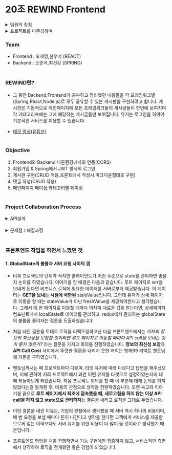 # 20조 REWIND Frontend

<details>
<summary>팀원의 장점</summary>
<div markdown="1">

### <오세명>
+ 한우석님의 장점
1. 프론트엔드 파트너로 주어진 일을 끝까지 책임감있게 해내는 모습이 인상적이었습니다. 클라이언트에서 직면한 문제에 대하여 이야기를 나눌 때 자신의 의견을 합리적인 근거를 통하여 개진하였을 때 그 모습이 보기 좋았습니다. 이번에 무거운 역할을 맡았는데 끝까지 해내어서 정말로 자랑스럽습니다
2. 강의에서 배운 내용만을 가지고 로직을 구현하지 않고 그 이상을 탐구하는 모습이 인상적이었습니다. 모르는 부분이 있으면 반드시 찾아보고, 차분히 문서를 읽으면서 자신의 지식으로 흡수할 때 적지 않은 충격과 더불어 강한 동기부여를 받았습니다.
+ 최선강님의 장점
1. 서버에서 이슈가 터졌을 때 차분히 문제의 원인을 짚어보는 것이 인상적이었습니다. 클라이언트와 서버 모두의 문제일 수 있음에도 불구하고 서버를 우선적으로 점검해보시고, 점검 결과 무결하다면 프론트엔드에 알려주셨는데 깊은 배려심을 느꼈습니다. 감사합니다. 준석님과 선강님 덕분에 프론트가 안정적으로 작업을 처리할 수 있었어요.
2. 한 두 번씩 팀 분위기 전환을 위하여 농담을 해주시는 것이 너무 재미있었습니다. 지칠 때 다시 기운차릴 수 있을만큼 재미있었어요! 정말로 많이 도움이 되었습니다.
+ 오준석님의 장점
1. 팀에서 어떤 문제에 봉착하였을 때 실마리가 보이지 않으면 가장 먼저 나서서 도움을 구하러 다니셨습니다. 어떻게든 팀을 위해 문제를 해결해야곘다는 그 집념이 유지보수가 용이한 프로덕트를 만들어내셨습니다. 저의 경우 붙임성이 좋지 않아 도움을 구하는게 어려웠는데, 그 부족한 것을 채워주셔서 편안한 마음을 느꼈으며, 그와 동시에 인간적으로 많이 배웠습니다. 감사합니다.
2. 정말로 너무 배려를 많이 잘해주셨습니다. 저는 회의를 할 때 이야기를 많이 하는 편인데, 저의 영역을 벗어나는 이야기를 한다고 하더라도 인내심을 가지며 끝까지 기다려주신다음 팀장님의 의견을 이야기해주셨습니다. 어떤 말을 하다가 겹치면 먼저 양보하는 그 모습이 엄청 존경스러웠습니다. 제가 다음 협업을 할 때 어떤 태도로 하면 좋을지 그 방향성을 제시해주신 것 같았어요. 정말 감사합니다.

### <한우석>
+ 오세명님의 장점
1. 책임감이 매우 높으셨습니다.
   저는 개인적으로 데드라인을 매우 중요하게 생각하는데 기한이 넘어가는 순간 완성도와는 상관 없이 그 프로젝트는 끝난거라고 생각합니다. 근데 세명님은 그 이상으로 꼼꼼하게 신경 쓰시는 것이 딱 봐도 느껴졌습니다. 로직을 작성 할 때 기능 구현에 초점을 두는 것이 아니라 협업을 하는 다른 사람들이 코드를 리딩할 때 조금 더 직관적으로 작성하는 것에 초점을 두시는 것을 보고 당장 제가 고려할 수 있을지는 모르겠지만 기능구현만큼 중요한 부분이라는 것을 느낄 수 있었습니다.
2. 배려가 정말 깊으십니다.
   기술적인 차이가 많이 나서 작업 속도가 답답하게 느껴지셨을수도 있는데 제가 작성하는 부분을 절대 터치하지 않으려고 하셨습니다.  프로젝트 초반에 속도차이가 많이 나서 마음이 정말 조급 했었고 자존감이 낮아질 뻔 했는데 하나라도 더 알려주시고 노력 해주시고 저에게 거의 맞춰주려고 하셔서 이번주에 정말 많이 성장 했다는 것을 스스로도 느끼고 있습니다.
+ 오준석님의 장점
1. 분위기 환기를 정말 잘 시켜 주십니다.
   정작 본인도 많이 힘드실텐데 솔선수범하여 다른분들을 격려해주고 분위기를 복돋아 주십니다. 프로젝트 도중 개인적으로 힘들었을 때 말도 안했는데 티가 났었는지 개인 메시지로도 응원을 해주셔서 정말 힘이 났었습니다.
2. 소통을 너무 잘 해주셨습니다.
   백엔드와 프론트가 작업을 하는걸 너무 다들 어지럽다는 식으로 말해서 걱정이 많았는데, 그 걱정들을 모두 없애 주셨습니다. 정말 사소하다고 생각 될 수 있는 부분들도 하나하나 빼먹지 않고 말씀을 해주셔서 프론트쪽 작업을 정말 편하게 할 수 있었습니다. 저희 팀 내에서 뿐만 아니라 다른 팀들과 소통도 원활하셔서 문제가 생겼을 때 가장 먼저 나서서 도움을 구해주셨습니다. 그래서 저희 덕분에 카카오 로그인 했어요!
+ 최선강님의 장점
1. 저희 조 백엔드의 든든한 버팀목이 되어주셨습니다.
   어떤 에러가 발생해도 꼼꼼하게 점검하시면서 문제점을 찾아내 주시고 어떤 도전적인 시도를 하려고 할 때도 안된다고 하기보단 일단 해보겠다고 하시는 모습이 너무 좋았습니다. 덕분에 많은 시도를 할 수 있었고 배려해주셔서 감사했습니다. 문제를 직면 했을 때 절대 포기 하지 않고 끝까지 파고들어 해결하시는 모습이 너무 인상 깊었습니다.
2. 배려를 너무 잘 해주셨습니다.
   원하는 데이터가 있으면 묻지도 따지지도 말고 어떻게든 내려주려고 하시는 모습이 너무 배려를 많이 해주신다고 느꼈습니다. 덕분에 모든 작업을 api명세만 보고 진행 했음에도 큰 오류 없이 원할하게 소통을 할 수 있던 이유가 아닌가 하는 생각을 합니다. 정말 많은 배려를 받은 기분이 들었습니다 너무 감사합니다.


### <최선강>
+ 오준석님의 장점
1. 팀장으로써 조원들을 이끌고 프로젝트를 올바른 길로 가는데 노력하며, 팀원들의 협업을 이끌었습니다.
2. 개발 능력을 채우기 위해 몰입하며 어제보다 현재 많은 발전이 있고, 현재보다 내일 발전한 모습이 있을거라 확신합니다.
+ 오세명님의 장점
1. 리액트의 전체적인 리딩으로 리액트의 전체적인 부분을 관리 하며, 문제해결 능력이 탁월하다 생각합니다.
2. 문제를 발견하면 어떻게든 해결합니다. 해결하는 과정에서 팀원 협업하며 함께 해결해나가는 과정으 좋습니다.
+ 한우석님의 장점
1. 프로젝트 처음 시작했을 때와 지금은 완정 다른 사람입니다. 개발 실력이 몇 단계는 성장 했다고 생각합니다.
2. 개발 실력의 성장은 정말 많은 도전이 있었고, 그만큼 실패를 해봤다고 생각합니다. 이 과정을 거쳐왔다는 것만으로
   개발자로의 장점 중 하나는 충분하다고 생각합니다.

### <오준석>
+ 오세명님의 장점
1. 꼼꼼함,디테일함,정확함의 근본이라고 생각합니다.무엇보다 너무 꼼꼼하셔서 어떤 문제든 쉽게 캐치할 수 있는 능력이 돋보였던 것 같습니다. 프론트엔드셔서 제가 작업을 막 같이하고 그런건 아니지만, 프로젝트에 임하는 태도,박학다식한 모습들이 정말 인상깊었으며 아무래도 제가 세명님이 가지고있는 능력들에 비해 많이 뒤떨어지다보니 저에게는 정말 배울게 많았던 한 주 였던것 같습니다.
2. 배려의 장인! 왜냐하면 언제나 세명님은 뭐든 소통을 하실 때 모두의 의견을 존중하려고 하는 모습이 보였습니다. 처음 어떤 프로젝트를 진행할지 결정할때 본인의 의견또한 정말 좋은 의견을 많이 내주셨는데도 불구하고 팀원들의 의견도 소중하게 여기고 최대한 반영하려고 했던 모습이 제일 인상깊었던것 같은데요.
   이러한 점은 프로젝트를 진행하며 백과 프론트가 소통할때도 돋보였습니다! 그래서 저희 조는 좋은 분위기에서 서로 기분 상하는것 없이 잘 진행되었다고 생각합니다.
+ 한우석님 장점
1. 책임감있는 모습이 정말 돋보였습니다. 본인은 못한다 못한다 말씀하시지만 어떻게 해서든 끝까지 해내시는 모습을봤는데 정말 책임감있고 대단하다고 느꼈습니다. 결과물이 좋던 안좋던 떠나서 어떻게해서든 끝내려고 한 모습은 실력이 좋은가 안좋은가와 전혀 상관없이 우석님의 책임감있게 해결했던 과정들 그리고 결과들은 정말 저로서도 본받아야 할 점이라고 생각이 들었습니다.
2. 언제나 스마일! 항상 밝은 모습을 유지하려 하셨습니다. 정말 힘드신게 눈에 보이는데도 불구하고 언제나 웃는 모습을 보여주셨고, 힘들다 힘들다 내색하지 않으면서 오히려 팀원들보고 쉬라고 하는 모습을 보고 정말 놀랐었습니다. 그래도 저는 개인적으로 우석님이 휴식도 잘 취하면서 프로젝트를 진행해주셨음 하는 마음이 가득하지만 우석님은 앞서 말했듯 책임감이 너무 강하신분이라 저도 못말릴거같네요...책임감 있는 모습도 좋지만 몸도 잘 챙기면서 앞으로 항해를 잘 마무리 하셨으면 좋겠습니다!!!
+ 최선강님 장점
1. 기술적인 부분에서는 저에게 가장 큰 힘이 되어주신 분입니다. 어떤 질문이던 개의치 않고 도와주시고 과정까지 귀찮으실법도 하지만 정말 친절하게 잘 설명해주시던 모습은 아직도 잊을수가 없는데요. 그런데 이 부분은 저뿐만이 아닌 스프링에서 선강님께 질문하러 오신분들에게도 똑같았습니다.기존에 제가 해오던 방법들과는 다른 방법의 꿀팁들도 많이 알려주시고 무엇보다 저에게 공부방향을 잡아주신 분이라고 생각합니다.제가 프로젝트에 누가 되지 않게 잘 이끌어주신 분이라 항상 감사하게 생각하고 있습니다.
2. 뭐든 ok! 일단해보자! 라는 마인드가 너무 좋았습니다. 제가 "내가 할 수 있을까?"를 생각하고 있을때 이미 선강님은 일단 해보죠 해봐야알죠 해보겠습니다가 먼저 나오는 모습이 기억에 선명한데요. 뭐든지 해보고 배워보려하고 하는 선강님 모습에 제 자신을 뒤돌아보며 반성하게되는 계기가 되었던것 같습니다. 그리고  번외로 가끔 던져주시는 개그들은 아직도 가끔 피식피식 하게 되는것 같네요.

</div>
</details>

<details>
<summary>프로젝트를 마무리하며</summary>
<div markdown="1">

- 오준석(팀장)
  - 처음으로 프론트와 백이 나뉘어져서 진행되는 프로젝트였는데 총 4분중 같이 하시는분들이 다들 너무 성격도 좋으시고 실력도 너무 출중하셔서 부족한 제가 정말 많은것을 얻어 가는 시간이었습니다. 세명님한테는 꼼꼼함과 디테일함을,선강님께는 스프링에서의 노하우를 우석님께는 끝까지 본인의 일을 마치는 책임감을 배운시간이었습니다.

- 최선강
  - 처음으로 백엔드와 프론트엔드로 나눠 작업을 했고 또 프론트엔드 서버와 백엔드 서버를 나눠 운영하는데 있어 평소 공부하면서 해오던 과정들이 단순히 백엔드 만을 고려한 것이었다는 생각을 하게되었습니다. 이제는 단편적인 생각이나 판단보다는 넓게 생각해서 개발을 했야겠다고 깨닫는 시간이었습니다.

- 한우석
  - 이번에 프로젝트를 하면서 정말 많은 것을 느끼고 배웠습니다. 혼자 일 하는게 아니기 때문에 기능만 잘 작동하는 코드가 아닌 유지보수를 고려한 코드를 짜야한다는 것을 알게 되었고, 디자인의 화려함에 우선 순위를 두지 말고 항상 퍼포먼스를 늘리기 위한 고민을 더 해야겠다고 생각했습니다.
  
- 오세명
  - 각자의 시간 속에서 주특기 공부를 마치고 처음으로 대면하여 만났습니다. 서로가 공부한 언어가 달라도 서로 통하는 관심사가 있었기 때문에 소통에 어려움이 없었습니다. 무엇보다 서로 배려하는 하는 모습을 보고 협업을 할 때 가장 필요한 덕목이 무엇인지 생각해보게 되었습니다.함께 같이 고생한 팀원분들께 감사드립니다.

</div>
</details>

### Team
+ Frontend : 오세명,한우석 (REACT)
+ Backend :  오준석,최선강 (SPRING)
<br><br>
### REWIND란?
+ 그 등안 Backend,Frontend가 공부하고 정리했던 내용들을 각 프레임워크별 (Spring,React,Node.js)로 모두 공유할 수 있는 게시판을 구현하려고 합니다. 게시판은 기본적으로 메인페이지에 모든 프레임워크들의 게시글들이 한번에 보여지며 각 카테고리속에는 그에 해당하는 게시글들만 보여집니다. 유저는 로그인을 하여야 기본적인 서비스를 이용할 수 있습니다.

+ [데모 영상(유튜브)](https://youtu.be/k1jPlPFCqfk)
<br><br>

### Objective

1.  Frontend와 Backend 다른환경에서의 연동(CORS)
2.  회원가입 & Spring에서 JWT 방식의 로그인
3.  게시판 구현(CRUD 적용,프론트에서 작성시 마크다운형태로 구현)
4.  댓글 작성(CRUD 적용)
5.  메인페이지 페이징,카테고리별 페이징
<br><br>

### Project Collaboration Process
<details markdown = "1">
<summary>
API설계
</summary>

### 로그인/회원가입
|기능　　　　　|Method|URL|Request|Response|
|---|---|---|---|---|
|로그인|POST|/login|{ email: email< String >,<br>pw:pw < String >}|{result:"success"< String >,<br>token:token< String >,<br>nickname:nickname < String >}<br>{result:fail < String >,<br>errorMessage:""< String >,<br>httpStatus:"BAD_REQUEST"< String > }
|회원가입|POST|/signup|{email:email< String > ,<br>pw:pw< String > pwCheck:pwCheck< String > <br>nickname:nickname< String >}|{result:success< String > <br> result:fail< String >}|
|아이디 중복확인|POST|/signup/duplicate_id|{ email:email < String > }|{result:success< String > ,<br> result:fail< String >}|
|닉네임 중복확인|POST|signup/duplicate_nickname|{ nickname:nickname < String > }|{reslu:success< String>}<br>{result:fail< String > }|
|카카오|GET|/kakao/callback|-|-|

### 메인페이지
|기능　　　　　|Method|URL|Request|Response|
|---|---|---|---|---|
|게시글목록|GET|/posts/{page}|-| [ content : { <br> insertDt : insertDt< String >,<br>modifiedDt : modifiedDt< String >,<br>id : id< String >,<br>category : category< String >,<br>titile : titile< String >,<br>author : author< String >,<br>nickname : nickname< String >,<br>contents : contents< String >},<br>pageable : {<br>pageSize : 10,<br>pageNumber : 1},<br>last : last< String >,<br>totalPages : totalPages< Number >,<br>totalElements : totalElements< Number >,<br>size : size< Number >,<br>number : number< Number >,<br>first : < Boolean >,<br>last:  < Boolean >,<br>numberOfElements : numberOfElements< Number >,],<br>...<br>]|
|카테고리 게시글 목록|GET|/posts/{category}/{page}|-|[content : {<br>insertDt : insertDt< String >,<br>modifiedDt : modifiedDt< String >,<br>id : id< String >,<br>category : category< String >,<br>titile : titile< String >,<br>author : author< String >,<br>nickname : nickname< String >,<br>contents : contents< String ><br>},<br>pageable : {<br>pageSize : 10,<br>pageNumber : 1<br>},<br>last : last< String >,<br>totalPages : totalPages< Number >,<br>totalElements : totalElements< Number >,<br>size : size< Number >,<br>number : number< Number >,<br>first : first< String >,<br>numberOfElements : numberOfElements< Number >,],<br>...<br>]|

### 상세페이지
|기능　　　　　|Method|URL|Request|Response|
|---|---|---|---|---|
|게시글,댓글가져오기|GET|/post/{id}|{id : postid< String >}|{<br>category: category< String >,<br>title : title< String >,<br>author : userEmail< String >,<br>contents : contents< String >,<br>insertDt : insertDt< String >,<br>nickname : nickname< String >,<br>comments: []< List ><br>}}
|게시글 수정|POST|/post/{id}|{<br>id : postId< Number >,<br>title : title< String >,<br>contents : contents< String >,<br>category: category< String ><br>}| {<br>author: email< String >,<br>category: category< String >,<br>contents: newContents< String >,<br>id: postId< Number >,<br>insertDt: insertDt< String >,<br>nickname: nickname< String >,<br>title: newTitle< String >,<br>}|
|게시글 삭제|DELETE|/post/{id}|-|{result : 'success'< String >},<br>{result : 'fail'< String >}|
|댓글삭제|DELETE|/comment/{id}|-|{reslut:success< String>}<br>{result:fail< String > }|
|댓글수정|POST|/comment/{id}|{<br>id : commentId< String >,<br>comment : comment< String >,<br>}|{<br>result: 'success'< String >,<br>comment: {<br>comment: "sasd"< String >,<br>id: 42< Long >,<br>insertDt: "2021-10-14T22:15:58.574136"< String >,<br>modifiedDt: "2021-10-14T22:16:19.074515"< String >,<br>nickname: "오세명오세명"< String >,<br>post: {<br>author: userEmail< String >,<br>category: category< String >,<br>contents: content< String >,<br>id: 17< Long >,<br>insertDt: isoString< String >,<br>modifiedDt: isoSTring< String >,<br>nickname: userNickname< String >,<br>title: title< String >,<br>}<br>}<br>}|
|댓글작성|POST|/comment|{<br>comment : comment< String >,<br>postId: unique post id< Number ><br>}|-|

### 게시글 작성
|기능　　　　　|Method|URL|Request|Response|
|---|---|---|---|---|
|게시글등록|POST|/post|{<br>category: category< String ><br>title:title< String >,<br>contents:contents< String >,<br>}|{<br>id : id< String >,<br>category: category< String >,<br>title : title< String >,<br>author : userEmail< String >,<br>contents : contents< String >,<br>insertDt : insertDt< String >,<br>nickname : nickname< String >,<br>comments: []< List ><br>}<br>{<br>result: 'fail'<br>}|
</details>

<br>
<details markdown = "2">
<summary>
문제점 / 해결과정
</summary>

## 카카오 로그인
<div style="width: 700px; margin: 20px auto" >
<img src = "https://media.vlpt.us/images/junseokoo/post/2e4ee263-f81b-4144-9d54-4c58c6a2b57b/qwert.PNG">
</div>

+ 백엔드 강의에서 배웠던 강의의 내용을 기반으로 카카오 로그인 기능을 구현하려고 하였습니다. 백엔드 측에서 REST API 키를 받고 카카오 서비스 규약에 맞게 URI를 구성하여 링크를 만들면 유저는 해당 링크에 접속을 하여 카카오에서 선행적으로 로그인을 진행합니다. 카카오 로그인이
  성공적으로 완료되면 자동적으로 Redirection Link에 인가코드와 함께 `GET` 요청을 보내게 되고, 서버는 그 인가코드를 통하여 카카오 서비스에 재요청 후 Access token과 Refresh Token을 받아 클라이언트에 제공합니다.

+ 처음 기능을 구현할 때 프론트와 백엔드 모두는 단순히 서비스 구현 URI를 링크로 담은 엘리먼트를 만들면 된다는 생각을 하였습니다. 엘리먼트를 만들고 그 URI에 실제로 접속한 순간 JSON만 보여줄 뿐, 클라이언트의 스코프로부터 완전히 벗어났습니다. 해당 문제에 관하여 백엔드와 프론트엔드가 토의 결과
  백엔드에서의 서버사이드 렌더링 로직을 클라이언트와의 통신에도 적용하고 있다는 논리적 오류를 발견하였습니다. 이 문제를 발견한 후 클라이언트에서 인가코드를 직접 보내는 로직을 작성하였습니다.

+ 클라이언트 측에서 카카오 로그인 기능을 구현하기 위해서는 규약 URI에 접속하도록 컴포넌트를 구성해야하지만, Redirection URI를 클라이언트 측으로 바꾸어야 했습니다. 클라이언트에서 직접 인가 코드를 받게되고 이를 서버에 `GET`을 통하여 전송한다면 클라이언트의
  스코프를 벗어나지도 않고, 서버에서는 인가코드를 받은 것으로 정상적으로 카카오에 요청을 한 후 **응답을 통해 토큰을 내려줄 수 있기 때문입니다.**

+ 서버에 정상적으로 인가코드를 전송하였으나 서버에서 카카오로 요청을 보내는 과정 속에서 오류가 발생하였는데, 이는 기존에 카카오에 요청할 때 보내는 endpoint를 클라이언트의 주소로 맞춰야 하는 규칙을 지키지 않았기 때문입니다. 해당 부분을 클라이언트의 요청 URI로 바꾸어 요청한 결과 정상적으로 토큰이 발급되었고, 로그인을 구현하였습니다.

+ 카카오 로그인을 구현하면서 클라이언트와 서버 간의 커뮤니케이션 이슈를 겪었으며, 문제의 결정적인 원인은 강의에서 배운 내용으로만 소통을 하였기 때문이라는 생각을 가지게 되었습니다. 서버 사이드 렌더링과 REST API 통신은 엄연히 다른 경계에 속해있으므로, 다음 협업 때에는 어떤 기능을 이야기 할 때 어떤 맥락에서 이야기를 하고있는지 알아야겠다는 생각을 하였습니다.

## JWT 토큰 방식의 로그인 인증 구현
+ 토큰을 이용해 클라이언트가 인증된 유저임을 증명하는 로직은 기존 서버 세션에 저장하는 기능으로부터 관심사의 분리를 하기에 적합하였습니다. 서버는 토큰만을 디코딩하여 유저의 진실성 여부를 검증할 수 있으며, 클라이언트는 불필요한 재로그인 과정을 거치지 않고 서비스를 이용할 때마다 요청만 보내면 되기 때문입니다. 이번 프로젝트에서 백엔드와 프론트엔드는 최초 로그인 시 localStorage에 AccessToken을 저장한 후 로그인을 해야만 보여주는 서비스에 대해서 토큰을 헤더에 저장하여 요청을 보내기로 합의를 하여 로직을 작성하였습니다.
<div style="width: 650px; margin: 20px auto" >
<img src= "https://media.vlpt.us/images/junseokoo/post/8c49c470-c19c-47cb-9106-d7a219bcd33c/asdf.PNG">
<br></br>
<img src = "https://media.vlpt.us/images/junseokoo/post/639091d3-3006-4fcb-a88f-f95ebdb79d5e/asdfgh.PNG">
</div>

+ 정상적으로 로그인 로직을 구현하고 다른 기능을 구현하면서 클라이언트에서 새로고침을 해야하는 일이 생겼습니다. 여기에서 새로고침을 할 때마다 클라이언트에서 저장한 userState가 초기화된다는 문제를 겪었습니다. 단순 실수로 새로고침을 하였다고 하더라도 유저가 로그인했다는 정보가 사라져버리면 사용자경험 측면에서 많은 문제를 야기한다고 생각했습니다.

+ 이 문제에 관하여 클라이언트와 백엔드는 먼저 클라이언트 쪽에서 App이 초기화되어 실행될 때마다 localStorage에 토큰이 있으면, 그 토큰을 가지고 서버에 요청을 보내어 정상적인 유저인지 판별한 후, 맞다면 로그인 관련 정보를 보내기로 합의하였으며, 계획 대로 로직을 구현하여서 로그인 인증에 대한 안정성을 확보할 수 있었습니다.

+ 그러나 AccessToken의 유효시간이 다 되었을 때를 대비하기 위한 로직은 구현하지 못하였습니다. RefreshToken을 이용하여 AccessToken이 만료되었을 때 RefreshToken을 통해 갱신하는 방법이 대표적이라는 리서치를 하였으나, 이 문제를 인지할 때의 시점이 프로젝트 마감 기한에 임박한 시점이었습니다. 그래서 우선적으로 유효시간이 만료되었으면 재로그인을 처리하는 방향으로 로직을 구현하였습니다. 다음 프로젝트부터는 RefreshToken을 이용하여 로그인 관련 로직을 구현해보겠습니다.

## TeamWork
+ 이번에 처음으로 Frontend와 Backend가 협력하여 프로젝트를 진행해보았는데 저희조 같은경우는 우선적으로 `API설계`에 많은 시간을 투자했습니다. 이 과정 덕분에 오류 발생,수정,삭제부분이 생길시 다른조에 비해서 좀더 원활하게 진행이 되었다고 생각합니다. API설계의 중요성을 다시금 깨달았으며 매우 중요한 과정이란것을 알게 되었습니다.
그리고 Frontend와 Backend가 서로의 요구사항 및 변경사항을 당연히 모두가 100% 만족은 할 수 없었겠지만, `지속적인 소통`을 통해 서로의 만족을 채우려고 노력했던 Team이었다고 생각합니다.Frontend와 Backend의 `배려`가 너무 돋보이는 Team이었고 좋은 분위기 속에서 프로젝트를 진행하였기 때문에 목표 한 결과가 나왔다고 생각합니다.
</details>
<br>

### 프론트엔드 작업을 하면서 느꼈던 것
#### 1. GlobalState의 볼륨과 서버 요청 사이의 갭
- 비록 프로젝트의 단위가 작지만 클라이언트가 어떤 수준으로 state를 관리하면 좋을지 논의를 하였습니다. 이야기를 한 배경은 다음과 같습니다. 루트 페이지로 `GET`을 보내게 된다면 비즈니스 로직에 필요한 데이터를 서버로부터 제공받습니다. 이 데이터는 **GET을 보내는 시점에 국한된** staleValue입니다. 그런데 유저가 상세 페이지로 이동을 할 때는 staleValue가 아닌 freshValue을 제공해야한다고 생각했습니다. 그래서 매 번 페이지로 이동할 때마다 어차피 새로운 값을 받는다면, 상세페이지 컴포넌트에서 localState로 데이터를 관리하고, redux에서 관리하는 globalState의 볼륨을 줄이자는 결론을 도출하였습니다.

+ 처음 내린 결론을 토대로 로직을 리팩토링하고난 다음 프론트엔드에서는 *어차피 정보의 최신성을 보장할 것이라면 루트 페이지로 이동할 때마다 API call을 보내는 것이 좋지 않은가?* 라는 질문을 가지고 회의를 진행하였습니다. **정보의 최신성 보장**과 **API Call Cost** 사이에서 뚜렷한 결론을 내리지 못한 저희는 항해99 리액트 멘토님께 자문을 구하였습니다.

+ 멘토님께서는 매 프로젝트마다 다르며, 타겟 유저에 따라 다르다고 답변을 해주셨으며, 이에 관하여 저희 프로젝트에서 과연 어떤 유저를 타겟으로 설정하였는지에 대해 되돌아보게 되었습니다. 처음 프로젝트 회의를 할 때 이 부분에 대해 논의를 하지 않았다는걸 알게된 후, 비용의 관점으로 생각을 전환하였습니다. 오랜 숙고와 이야기를 끝으로 **루트 페이지에서 최초에 접속했을 때, 새로고침을 하지 않는 이상 API call을 하지 않고 state으로 관리하자는** 결론을 내리고 로직을 그대로 두었습니다.

+ 이런 결론을 내린 이유는, 기업의 관점에서 생각했을 때 서버 역시 하나의 비용이며, 매 번 요청을 보낼 때마다 돈이 나간다고 생각을 한다면 고객에게 서비스를 제공함으로써 얻는 이익보다도 서버 유지를 위한 비용이 더 많이 들 것이라고 생각했기 때문입니다.

+ 프론트엔드 협업을 처음 진행하면서 기능 구현에만 집중하지 않고, 서비스적인 측면에서 생각하여 로직을 전개했던 좋은 경험이 되었습니다.
